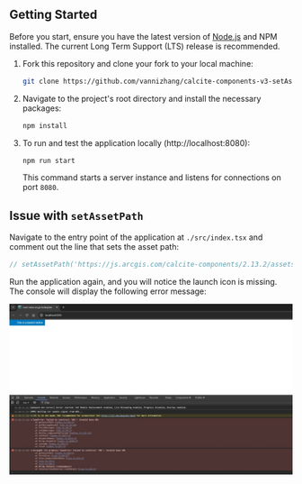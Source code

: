 ## Getting Started

Before you start, ensure you have the latest version of [Node.js](https://nodejs.org/en/) and NPM installed. The current Long Term Support (LTS) release is recommended.

1. Fork this repository and clone your fork to your local machine:
    ```sh
    git clone https://github.com/vannizhang/calcite-components-v3-setAssetPath-issue.git
    ```

2. Navigate to the project's root directory and install the necessary packages:
    ```sh
    npm install
    ```

3. To run and test the application locally (http://localhost:8080):
    ```sh
    npm run start
    ```
    This command starts a server instance and listens for connections on port `8080`.

## Issue with `setAssetPath`

Navigate to the entry point of the application at `./src/index.tsx` and comment out the line that sets the asset path:
```ts
// setAssetPath('https://js.arcgis.com/calcite-components/2.13.2/assets');
```

Run the application again, and you will notice the launch icon is missing. The console will display the following error message:

![Error Screenshot](./public/error-screenshot.jpg)
